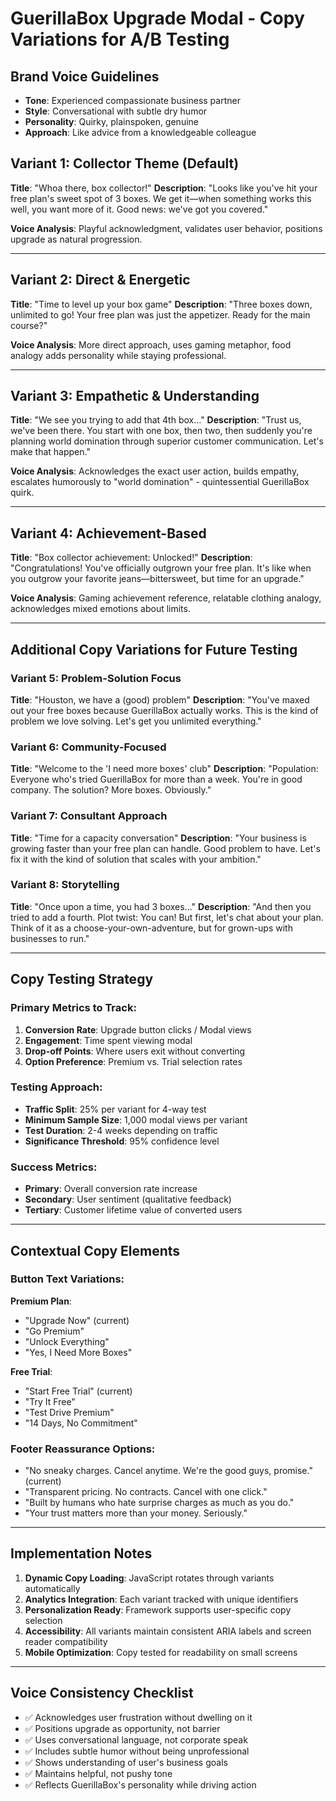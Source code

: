 # GuerillaBox Upgrade Modal - Copy Variations for A/B Testing

## Brand Voice Guidelines
- **Tone**: Experienced compassionate business partner
- **Style**: Conversational with subtle dry humor
- **Personality**: Quirky, plainspoken, genuine
- **Approach**: Like advice from a knowledgeable colleague

## Variant 1: Collector Theme (Default)
**Title**: "Whoa there, box collector!"
**Description**: "Looks like you've hit your free plan's sweet spot of 3 boxes. We get it—when something works this well, you want more of it. Good news: we've got you covered."

**Voice Analysis**: Playful acknowledgment, validates user behavior, positions upgrade as natural progression.

---

## Variant 2: Direct & Energetic
**Title**: "Time to level up your box game"
**Description**: "Three boxes down, unlimited to go! Your free plan was just the appetizer. Ready for the main course?"

**Voice Analysis**: More direct approach, uses gaming metaphor, food analogy adds personality while staying professional.

---

## Variant 3: Empathetic & Understanding
**Title**: "We see you trying to add that 4th box..."
**Description**: "Trust us, we've been there. You start with one box, then two, then suddenly you're planning world domination through superior customer communication. Let's make that happen."

**Voice Analysis**: Acknowledges the exact user action, builds empathy, escalates humorously to "world domination" - quintessential GuerillaBox quirk.

---

## Variant 4: Achievement-Based
**Title**: "Box collector achievement: Unlocked!"
**Description**: "Congratulations! You've officially outgrown your free plan. It's like when you outgrow your favorite jeans—bittersweet, but time for an upgrade."

**Voice Analysis**: Gaming achievement reference, relatable clothing analogy, acknowledges mixed emotions about limits.

---

## Additional Copy Variations for Future Testing

### Variant 5: Problem-Solution Focus
**Title**: "Houston, we have a (good) problem"
**Description**: "You've maxed out your free boxes because GuerillaBox actually works. This is the kind of problem we love solving. Let's get you unlimited everything."

### Variant 6: Community-Focused
**Title**: "Welcome to the 'I need more boxes' club"
**Description**: "Population: Everyone who's tried GuerillaBox for more than a week. You're in good company. The solution? More boxes. Obviously."

### Variant 7: Consultant Approach
**Title**: "Time for a capacity conversation"
**Description**: "Your business is growing faster than your free plan can handle. Good problem to have. Let's fix it with the kind of solution that scales with your ambition."

### Variant 8: Storytelling
**Title**: "Once upon a time, you had 3 boxes..."
**Description**: "And then you tried to add a fourth. Plot twist: You can! But first, let's chat about your plan. Think of it as a choose-your-own-adventure, but for grown-ups with businesses to run."

---

## Copy Testing Strategy

### Primary Metrics to Track:
1. **Conversion Rate**: Upgrade button clicks / Modal views
2. **Engagement**: Time spent viewing modal
3. **Drop-off Points**: Where users exit without converting
4. **Option Preference**: Premium vs. Trial selection rates

### Testing Approach:
- **Traffic Split**: 25% per variant for 4-way test
- **Minimum Sample Size**: 1,000 modal views per variant
- **Test Duration**: 2-4 weeks depending on traffic
- **Significance Threshold**: 95% confidence level

### Success Metrics:
- **Primary**: Overall conversion rate increase
- **Secondary**: User sentiment (qualitative feedback)
- **Tertiary**: Customer lifetime value of converted users

---

## Contextual Copy Elements

### Button Text Variations:
**Premium Plan**:
- "Upgrade Now" (current)
- "Go Premium"
- "Unlock Everything"
- "Yes, I Need More Boxes"

**Free Trial**:
- "Start Free Trial" (current)
- "Try It Free"
- "Test Drive Premium"
- "14 Days, No Commitment"

### Footer Reassurance Options:
- "No sneaky charges. Cancel anytime. We're the good guys, promise." (current)
- "Transparent pricing. No contracts. Cancel with one click."
- "Built by humans who hate surprise charges as much as you do."
- "Your trust matters more than your money. Seriously."

---

## Implementation Notes

1. **Dynamic Copy Loading**: JavaScript rotates through variants automatically
2. **Analytics Integration**: Each variant tracked with unique identifiers
3. **Personalization Ready**: Framework supports user-specific copy selection
4. **Accessibility**: All variants maintain consistent ARIA labels and screen reader compatibility
5. **Mobile Optimization**: Copy tested for readability on small screens

---

## Voice Consistency Checklist
- ✅ Acknowledges user frustration without dwelling on it
- ✅ Positions upgrade as opportunity, not barrier
- ✅ Uses conversational language, not corporate speak
- ✅ Includes subtle humor without being unprofessional
- ✅ Shows understanding of user's business goals
- ✅ Maintains helpful, not pushy tone
- ✅ Reflects GuerillaBox's personality while driving action